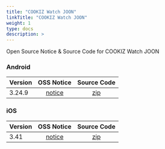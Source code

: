 ```yaml
---
title: "COOKIZ Watch JOON"
linkTitle: "COOKIZ Watch JOON"
weight: 1
type: docs
description: >
---
```


Open Source Notice & Source Code for COOKIZ Watch JOON

### Android

| Version | OSS Notice | Source Code |
|---|:---:|:---:|
| 3.24.9| [notice](https://opensource.sktelecom.com/compliance_artifacts/cookiz_watch_joon/android/3.24.9/Cookiz_android_3.24.9_OSS_Notice.html)  | [zip](https://opensource.sktelecom.com/compliance_artifacts/cookiz_watch_joon/android/3.24.9/libvlc-android-2.1.12.zip) |

### iOS

| Version | OSS Notice | Source Code |
|---|:---:|:---:|
| 3.41 | [notice](https://opensource.sktelecom.com/compliance_artifacts/cookiz_watch_joon/ios/3.41/Cookiz_iOS_3.41_OSS_Notice.html)  | [zip](https://opensource.sktelecom.com/compliance_artifacts/cookiz_watch_joon/ios/3.41/Cookiz_iOS_sourcecode.zip) |